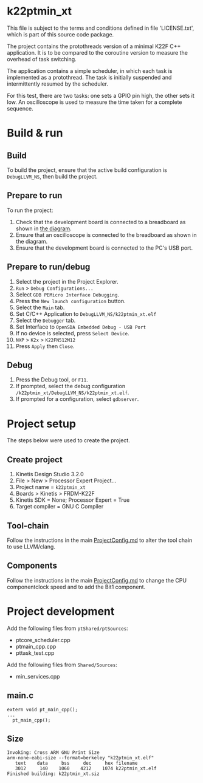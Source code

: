 # k22ptmin_xt

This file is subject to the terms and conditions defined in file 'LICENSE.txt', which is part of this source code package.

The project contains the protothreads version of a minimal K22F C++ application. 
It is to be compared to the coroutine version to measure the overhead of task switching.

The application contains a simple scheduler, in which each task is implemented as a protothread.
The task is initially suspended and intermittently resumed by the scheduler.  

For this test, there are two tasks: one sets a GPIO pin high, the other sets it low.
An oscilloscope is used to measure the time taken for a complete sequence.

# Build & run

## Build

To build the project, ensure that the active build configuration is `DebugLLVM_NS`, then build the project.

## Prepare to run

To run the project:

1. Check that the development board is connected to a breadboard as shown in [the diagram](../coro_min_test_bb.png).
1. Ensure that an oscilloscope is connected to the breadboard as shown in the diagram.
1. Ensure that the development board is connected to the PC's USB port.

## Prepare to run/debug

1. Select the project in the Project Explorer.
1. `Run` > `Debug Configurations...`
1. Select `GDB PEMicro Interface Debugging`.
1. Press the `New launch configuration` button.
1. Select the `Main` tab.
1. Set C/C++ Application to `DebugLLVM_NS/k22ptmin_xt.elf`
1. Select the `Debugger` tab.
1. Set Interface to `OpenSDA Embedded Debug - USB Port`
1. If no device is selected, press `Select Device`.
1. `NXP` > `K2x` > `K22FN512M12`
1. Press `Apply` then `Close`. 

## Debug

1. Press the Debug tool, or `F11`.
1. If prompted, select the debug configuration `/k22ptmin_xt/DebugLLVM_NS/k22ptmin_xt.elf`.
1. If prompted for a configuration, select `gdbserver`.

# Project setup

The steps below were used to create the project.

## Create project

1. Kinetis Design Studio 3.2.0
1. File > New > Processor Expert Project...
1. Project name = `k22ptmin_xt`
1. Boards > Kinetis > FRDM-K22F
1. Kinetis SDK = None; Processor Expert = True
1. Target compiler = GNU C Compiler

## Tool-chain

Follow the instructions in the main [ProjectConfig.md](../ProjectConfig.md) to alter the tool chain to use LLVM/clang.

## Components

Follow the instructions in the main [ProjectConfig.md](../ProjectConfig.md) to change the CPU componentclock speed and to add the Bit1 component.

# Project development

Add the following files from `ptShared/ptSources`:

- ptcore_scheduler.cpp
- ptmain_cpp.cpp
- pttask_test.cpp

Add the following files from `Shared/Sources`:

- min_services.cpp

## main.c

```
extern void pt_main_cpp();
...
  pt_main_cpp();
```
## Size

```
Invoking: Cross ARM GNU Print Size
arm-none-eabi-size --format=berkeley "k22ptmin_xt.elf"
   text	   data	    bss	    dec	    hex	filename
   3012	    140	   1060	   4212	   1074	k22ptmin_xt.elf
Finished building: k22ptmin_xt.siz
```

